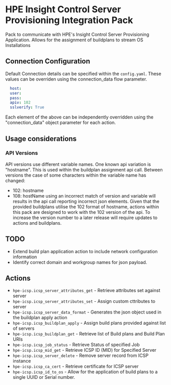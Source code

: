 # HPE Insight Control Server Provisioning Integration Pack

Pack to communicate with HPE's Insight Control Server Provisioning Application. Allows for the assignment of buildplans to stream OS Installations 

## Connection Configuration

Default Connection details can be specified within the `config.yaml`. These values can be overriden using the connection_data flow parameter.

```yaml
  host:
  user:
  pass:
  apiv: 102
  sslverify: True
```
Each element of the above can be independently overridden using the "connection_data" object parameter for each action.

## Usage considerations
### API Versions
API versions use different variable names. One known api variation is "hostname". This is used within the buildplan assignment api call.
Between versions the case of some characters within the variable name has changed:
* 102: hostname
* 108: hostName
using an incorrect match of version and variable will results in the api call reporting incorrect json elements. Given that the provided buildplans utilise the 102 format of hostname, actions within this pack are designed to work with the 102 version of the api.
To increase the version number to a later release will require updates to actions and buildplans.

## TODO
* Extend build plan application action to include network configuration information
* Identify correct domain and workgroup names for json payload.

## Actions

* `hpe-icsp.icsp_server_attributes_get` - Retrieve attributes set against server
* `hpe-icsp.icsp_server_attributes_set` - Assign custom cttributes to server
* `hpe-icsp.icsp_server_data_format` - Generates the json object used in the buildplan apply action
* `hpe-icsp.icsp_buildplan_apply` - Assign build plans provided against list of servers
* `hpe-icsp.icsp_buildplan_get` - Retrieve list of Build plans and Build Plan URIs
* `hpe-icsp.icsp_job_status` - Retrieve Status of specified Job
* `hpe-icsp.icsp_mid_get` - Retrieve ICSP ID (MID) for Specified Server
* `hpe-icsp.icsp_server_delete` - Remove server record from ICSP instance
* `hpe-icsp.icsp_ca_cert` - Retrieve certificate for ICSP server
* `hpe-icsp.icsp_id_to_os` - Allow for the application of build plans to a single UUID or Serial number.
